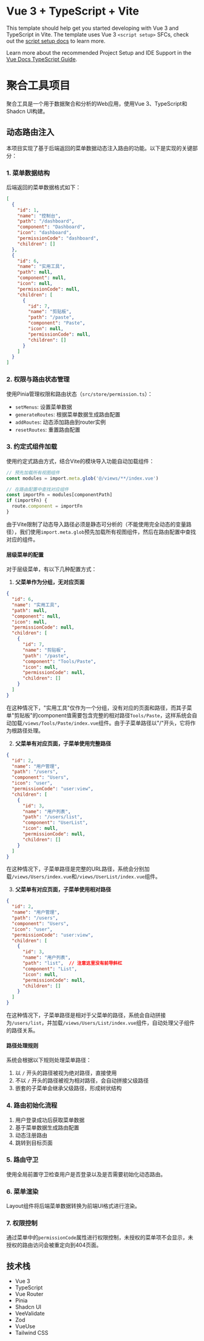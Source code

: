 # Vue 3 + TypeScript + Vite

This template should help get you started developing with Vue 3 and TypeScript in Vite. The template uses Vue 3 `<script setup>` SFCs, check out the [script setup docs](https://v3.vuejs.org/api/sfc-script-setup.html#sfc-script-setup) to learn more.

Learn more about the recommended Project Setup and IDE Support in the [Vue Docs TypeScript Guide](https://vuejs.org/guide/typescript/overview.html#project-setup).

# 聚合工具项目

聚合工具是一个用于数据聚合和分析的Web应用，使用Vue 3、TypeScript和Shadcn UI构建。

## 动态路由注入

本项目实现了基于后端返回的菜单数据动态注入路由的功能。以下是实现的关键部分：

### 1. 菜单数据结构

后端返回的菜单数据格式如下：

```json
[
  {
    "id": 1,
    "name": "控制台",
    "path": "/dashboard",
    "component": "Dashboard",
    "icon": "dashboard",
    "permissionCode": "dashboard",
    "children": []
  },
  {
    "id": 6,
    "name": "实用工具",
    "path": null,
    "component": null,
    "icon": null,
    "permissionCode": null,
    "children": [
      {
        "id": 7,
        "name": "剪贴板",
        "path": "/paste",
        "component": "Paste",
        "icon": null,
        "permissionCode": null,
        "children": []
      }
    ]
  }
]
```

### 2. 权限与路由状态管理

使用Pinia管理权限和路由状态（`src/store/permission.ts`）：

- `setMenus`: 设置菜单数据
- `generateRoutes`: 根据菜单数据生成路由配置
- `addRoutes`: 动态添加路由到router实例
- `resetRoutes`: 重置路由配置

### 3. 约定式组件加载

使用约定式路由方式，结合Vite的模块导入功能自动加载组件：

```typescript
// 预先加载所有视图组件
const modules = import.meta.glob('@/views/**/index.vue')

// 在路由配置中查找对应组件
const importFn = modules[componentPath]
if (importFn) {
  route.component = importFn
}
```

由于Vite限制了动态导入路径必须是静态可分析的（不能使用完全动态的变量路径），我们使用`import.meta.glob`预先加载所有视图组件，然后在路由配置中查找对应的组件。

#### 层级菜单的配置

对于层级菜单，有以下几种配置方式：

1. **父菜单作为分组，无对应页面**

```json
{
  "id": 6,
  "name": "实用工具",
  "path": null,
  "component": null,
  "icon": null,
  "permissionCode": null,
  "children": [
    {
      "id": 7,
      "name": "剪贴板",
      "path": "/paste",
      "component": "Tools/Paste",
      "icon": null,
      "permissionCode": null,
      "children": []
    }
  ]
}
```

在这种情况下，"实用工具"仅作为一个分组，没有对应的页面和路径，而其子菜单"剪贴板"的component值需要包含完整的相对路径`Tools/Paste`，这样系统会自动加载`/views/Tools/Paste/index.vue`组件。由于子菜单路径以"/"开头，它将作为根路径处理。

2. **父菜单有对应页面，子菜单使用完整路径**

```json
{
  "id": 2,
  "name": "用户管理",
  "path": "/users",
  "component": "Users",
  "icon": "user",
  "permissionCode": "user:view",
  "children": [
    {
      "id": 3,
      "name": "用户列表",
      "path": "/users/list",
      "component": "UserList",
      "icon": null,
      "permissionCode": null,
      "children": []
    }
  ]
}
```

在这种情况下，子菜单路径是完整的URL路径，系统会分别加载`/views/Users/index.vue`和`/views/UserList/index.vue`组件。

3. **父菜单有对应页面，子菜单使用相对路径**

```json
{
  "id": 2,
  "name": "用户管理",
  "path": "/users",
  "component": "Users",
  "icon": "user",
  "permissionCode": "user:view",
  "children": [
    {
      "id": 3,
      "name": "用户列表",
      "path": "list",  // 注意这里没有前导斜杠
      "component": "List",
      "icon": null,
      "permissionCode": null,
      "children": []
    }
  ]
}
```

在这种情况下，子菜单路径是相对于父菜单的路径，系统会自动拼接为`/users/list`，并加载`/views/Users/List/index.vue`组件，自动处理父子组件的路径关系。

#### 路径处理规则

系统会根据以下规则处理菜单路径：

1. 以 `/` 开头的路径被视为绝对路径，直接使用
2. 不以 `/` 开头的路径被视为相对路径，会自动拼接父级路径
3. 嵌套的子菜单会继承父级路径，形成树状结构

### 4. 路由初始化流程

1. 用户登录成功后获取菜单数据
2. 基于菜单数据生成路由配置
3. 动态注册路由
4. 跳转到目标页面

### 5. 路由守卫

使用全局前置守卫检查用户是否登录以及是否需要初始化动态路由。

### 6. 菜单渲染

Layout组件将后端菜单数据转换为前端UI格式进行渲染。

### 7. 权限控制

通过菜单中的`permissionCode`属性进行权限控制，未授权的菜单项不会显示，未授权的路由访问会被重定向到404页面。

## 技术栈

- Vue 3
- TypeScript
- Vue Router
- Pinia
- Shadcn UI
- VeeValidate
- Zod
- VueUse
- Tailwind CSS
